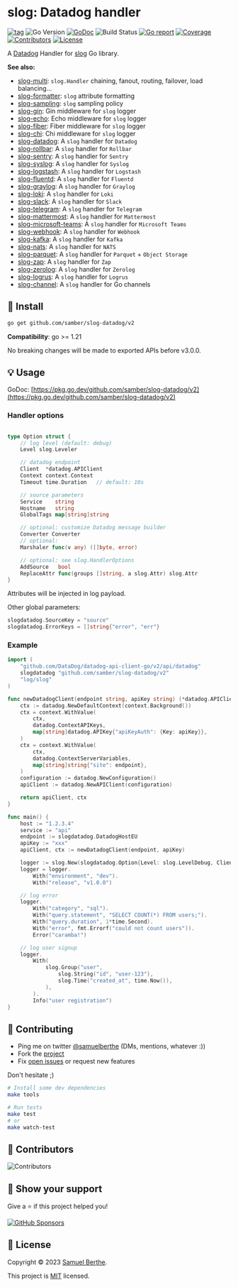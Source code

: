 
# slog: Datadog handler

[![tag](https://img.shields.io/github/tag/samber/slog-datadog.svg)](https://github.com/samber/slog-datadog/releases)
![Go Version](https://img.shields.io/badge/Go-%3E%3D%201.21-%23007d9c)
[![GoDoc](https://godoc.org/github.com/samber/slog-datadog?status.svg)](https://pkg.go.dev/github.com/samber/slog-datadog)
![Build Status](https://github.com/samber/slog-datadog/actions/workflows/test.yml/badge.svg)
[![Go report](https://goreportcard.com/badge/github.com/samber/slog-datadog)](https://goreportcard.com/report/github.com/samber/slog-datadog)
[![Coverage](https://img.shields.io/codecov/c/github/samber/slog-datadog)](https://codecov.io/gh/samber/slog-datadog)
[![Contributors](https://img.shields.io/github/contributors/samber/slog-datadog)](https://github.com/samber/slog-datadog/graphs/contributors)
[![License](https://img.shields.io/github/license/samber/slog-datadog)](./LICENSE)

A [Datadog](https://datadoghq.com) Handler for [slog](https://pkg.go.dev/log/slog) Go library.

**See also:**

- [slog-multi](https://github.com/samber/slog-multi): `slog.Handler` chaining, fanout, routing, failover, load balancing...
- [slog-formatter](https://github.com/samber/slog-formatter): `slog` attribute formatting
- [slog-sampling](https://github.com/samber/slog-sampling): `slog` sampling policy
- [slog-gin](https://github.com/samber/slog-gin): Gin middleware for `slog` logger
- [slog-echo](https://github.com/samber/slog-echo): Echo middleware for `slog` logger
- [slog-fiber](https://github.com/samber/slog-fiber): Fiber middleware for `slog` logger
- [slog-chi](https://github.com/samber/slog-chi): Chi middleware for `slog` logger
- [slog-datadog](https://github.com/samber/slog-datadog): A `slog` handler for `Datadog`
- [slog-rollbar](https://github.com/samber/slog-rollbar): A `slog` handler for `Rollbar`
- [slog-sentry](https://github.com/samber/slog-sentry): A `slog` handler for `Sentry`
- [slog-syslog](https://github.com/samber/slog-syslog): A `slog` handler for `Syslog`
- [slog-logstash](https://github.com/samber/slog-logstash): A `slog` handler for `Logstash`
- [slog-fluentd](https://github.com/samber/slog-fluentd): A `slog` handler for `Fluentd`
- [slog-graylog](https://github.com/samber/slog-graylog): A `slog` handler for `Graylog`
- [slog-loki](https://github.com/samber/slog-loki): A `slog` handler for `Loki`
- [slog-slack](https://github.com/samber/slog-slack): A `slog` handler for `Slack`
- [slog-telegram](https://github.com/samber/slog-telegram): A `slog` handler for `Telegram`
- [slog-mattermost](https://github.com/samber/slog-mattermost): A `slog` handler for `Mattermost`
- [slog-microsoft-teams](https://github.com/samber/slog-microsoft-teams): A `slog` handler for `Microsoft Teams`
- [slog-webhook](https://github.com/samber/slog-webhook): A `slog` handler for `Webhook`
- [slog-kafka](https://github.com/samber/slog-kafka): A `slog` handler for `Kafka`
- [slog-nats](https://github.com/samber/slog-nats): A `slog` handler for `NATS`
- [slog-parquet](https://github.com/samber/slog-parquet): A `slog` handler for `Parquet` + `Object Storage`
- [slog-zap](https://github.com/samber/slog-zap): A `slog` handler for `Zap`
- [slog-zerolog](https://github.com/samber/slog-zerolog): A `slog` handler for `Zerolog`
- [slog-logrus](https://github.com/samber/slog-logrus): A `slog` handler for `Logrus`
- [slog-channel](https://github.com/samber/slog-channel): A `slog` handler for Go channels

## 🚀 Install

```sh
go get github.com/samber/slog-datadog/v2
```

**Compatibility**: go >= 1.21

No breaking changes will be made to exported APIs before v3.0.0.

## 💡 Usage

GoDoc: [https://pkg.go.dev/github.com/samber/slog-datadog/v2](https://pkg.go.dev/github.com/samber/slog-datadog/v2)

### Handler options

```go

type Option struct {
	// log level (default: debug)
	Level slog.Leveler

	// datadog endpoint
	Client  *datadog.APIClient
	Context context.Context
	Timeout time.Duration	// default: 10s

	// source parameters
	Service    string
	Hostname   string
	GlobalTags map[string]string

	// optional: customize Datadog message builder
	Converter Converter
	// optional:
	Marshaler func(v any) ([]byte, error)

	// optional: see slog.HandlerOptions
	AddSource   bool
	ReplaceAttr func(groups []string, a slog.Attr) slog.Attr
}
```

Attributes will be injected in log payload.

Other global parameters:

```go
slogdatadog.SourceKey = "source"
slogdatadog.ErrorKeys = []string{"error", "err"}
```

### Example

```go
import (
	"github.com/DataDog/datadog-api-client-go/v2/api/datadog"
	slogdatadog "github.com/samber/slog-datadog/v2"
	"log/slog"
)

func newDatadogClient(endpoint string, apiKey string) (*datadog.APIClient, context.Context) {
	ctx := datadog.NewDefaultContext(context.Background())
	ctx = context.WithValue(
		ctx,
		datadog.ContextAPIKeys,
		map[string]datadog.APIKey{"apiKeyAuth": {Key: apiKey}},
	)
	ctx = context.WithValue(
		ctx,
		datadog.ContextServerVariables,
		map[string]string{"site": endpoint},
	)
	configuration := datadog.NewConfiguration()
	apiClient := datadog.NewAPIClient(configuration)

	return apiClient, ctx
}

func main() {
	host := "1.2.3.4"
	service := "api"
	endpoint := slogdatadog.DatadogHostEU
	apiKey := "xxx"
	apiClient, ctx := newDatadogClient(endpoint, apiKey)

	logger := slog.New(slogdatadog.Option{Level: slog.LevelDebug, Client: apiClient, Context: ctx, Timeout: 5*time.Second, Hostname: host, Service: service}.NewDatadogHandler())
	logger = logger.
		With("environment", "dev").
		With("release", "v1.0.0")

	// log error
	logger.
		With("category", "sql").
		With("query.statement", "SELECT COUNT(*) FROM users;").
		With("query.duration", 1*time.Second).
		With("error", fmt.Errorf("could not count users")).
		Error("caramba!")

	// log user signup
	logger.
		With(
			slog.Group("user",
				slog.String("id", "user-123"),
				slog.Time("created_at", time.Now()),
			),
		).
		Info("user registration")
}
```

## 🤝 Contributing

- Ping me on twitter [@samuelberthe](https://twitter.com/samuelberthe) (DMs, mentions, whatever :))
- Fork the [project](https://github.com/samber/slog-datadog)
- Fix [open issues](https://github.com/samber/slog-datadog/issues) or request new features

Don't hesitate ;)

```bash
# Install some dev dependencies
make tools

# Run tests
make test
# or
make watch-test
```

## 👤 Contributors

![Contributors](https://contrib.rocks/image?repo=samber/slog-datadog)

## 💫 Show your support

Give a ⭐️ if this project helped you!

[![GitHub Sponsors](https://img.shields.io/github/sponsors/samber?style=for-the-badge)](https://github.com/sponsors/samber)

## 📝 License

Copyright © 2023 [Samuel Berthe](https://github.com/samber).

This project is [MIT](./LICENSE) licensed.
